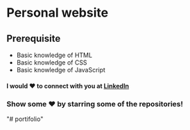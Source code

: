# Personal website

## Prerequisite
- Basic knowledge of HTML
- Basic knowledge of CSS
- Basic knowledge of JavaScript

#### I would ❤ to connect with you at <a href="https://www.linkedin.com/in/tariku-negesa-a569092b8/">LinkedIn</a>
 ### Show some ❤️ by starring some of the repositories!
"# portifolio" 
